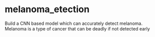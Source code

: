 # melanoma_etection
Build a CNN based model which can accurately detect melanoma. Melanoma is a type of cancer that can be deadly if not detected early
